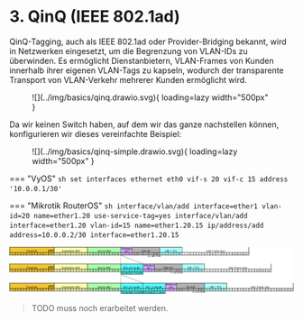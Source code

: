 # 3. QinQ (IEEE 802.1ad)

QinQ-Tagging, auch als IEEE 802.1ad oder Provider-Bridging bekannt, wird in Netzwerken eingesetzt, um die Begrenzung von
VLAN-IDs zu überwinden. Es ermöglicht Dienstanbietern, VLAN-Frames von Kunden innerhalb ihrer eigenen VLAN-Tags zu
kapseln, wodurch der transparente Transport von VLAN-Verkehr mehrerer Kunden ermöglicht wird.

<figure markdown>
  ![](../img/basics/qinq.drawio.svg){ loading=lazy width="500px" }
</figure>

Da wir keinen Switch haben, auf dem wir das ganze nachstellen können, konfigurieren wir dieses vereinfachte Beispiel:

<figure markdown>
  ![](../img/basics/qinq-simple.drawio.svg){ loading=lazy width="500px" }
</figure>

=== "VyOS"
    ```sh
    set interfaces ethernet eth0 vif-s 20 vif-c 15 address '10.0.0.1/30'
    ```

=== "Mikrotik RouterOS"
    ```sh
    interface/vlan/add interface=ether1 vlan-id=20 name=ether1.20 use-service-tag=yes
    interface/vlan/add interface=ether1.20 vlan-id=15 name=ether1.20.15
    ip/address/add address=10.0.0.2/30 interface=ether1.20.15
    ```

![](../img/basics/wikipedia/ieee8021ad.png)

> TODO muss noch erarbeitet werden.
